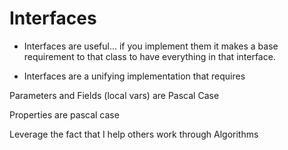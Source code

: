 # Interfaces

- Interfaces are useful... if you implement them it makes a base requirement to that class to have everything in that interface.

- Interfaces are a unifying implementation that requires 

Parameters and Fields (local vars) are Pascal Case

Properties are pascal case

Leverage the fact that I help others work through Algorithms
